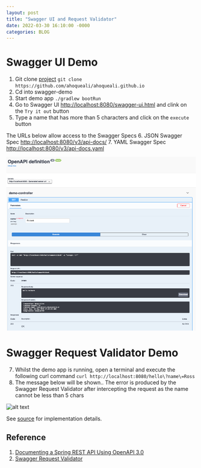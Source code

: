 ```yaml
---
layout: post
title: "Swagger UI and Request Validator"
date: 2022-03-30 16:10:00 -0000
categories: BLOG
---
```

# Swagger UI Demo

1. Git clone [project](https://github.com/ahoqueali/ahoqueali.github.io/tree/master/swagger-demo) `git clone https://github.com/ahoqueali/ahoqueali.github.io`
2. Cd into swagger-demo
3. Start demo app `./gradlew bootRun`
4. Go to Swagger UI [http://localhost:8080/swagger-ui.html](http://localhost:8080/swagger-ui.html) and clink on the `Try it out` button
5. Type a name that has more than 5 characters and click on the `execute` button

The URLs below allow access to the Swagger Specs
6. JSON Swagger Spec [http://localhost:8080/v3/api-docs/](http://localhost:8080/v3/api-docs/)
7. YAML Swagger Spec [http://localhost:8080/v3/api-docs.yaml](http://localhost:8080/v3/api-docs.yaml)

![alt text](https://github.com/ahoqueali/ahoqueali.github.io/blob/master/swagger-demo/swagger-ui-demo.png "Swagger UI Demo")


# Swagger Request Validator Demo

7. Whilst the  demo app is running, open a terminal and execute the following curl command `curl http://localhost:8080/hello\?name\=Ross`
8. The message below will be shown.. The error is produced by the Swagger Request Validator after intercepting the request as the name cannot be less than 5 chars

![alt text](https://github.com/ahoqueali/ahoqueali.github.io/tree/master/swagger-demo/swagger-request-validator.png "Swagger Request Validator Demo")

See [source](https://github.com/ahoqueali/ahoqueali.github.io/tree/master/swagger-demo) for implementation details.

## Reference
1. [Documenting a Spring REST API Using OpenAPI 3.0](https://www.baeldung.com/spring-rest-openapi-documentation)
2. [Swagger Request Validator](https://bitbucket.org/atlassian/swagger-request-validator/src/master/swagger-request-validator-springmvc/)
